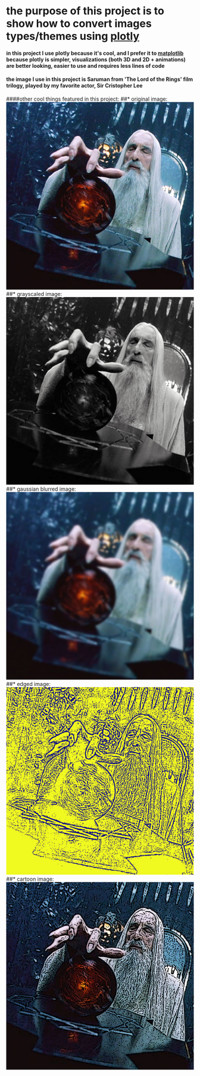 # the purpose of this project is to show how to convert images types/themes using [plotly](https://plotly.com/)

#### in this project I use plotly because it's cool, and I prefer it to [matplotlib](https://matplotlib.org/) because plotly is simpler, visualizations (both 3D and 2D + animations) are better looking, easier to use and requires less lines of code

#### the image I use in this project is Saruman from 'The Lord of the Rings' film trilogy, played by my favorite actor, Sir Cristopher Lee

####other cool things featured in this project:
##* original image: ![](images/saruman.jpg)
##* grayscaled image: ![](images/sarumanGrey.JPG)
##* gaussian blurred image: ![](images/sarumanGaussianBlur.JPG)
##* edged image: ![](images/sarumanEdged.JPG)
##* cartoon image: ![](images/sarumanCartoon.JPG)
